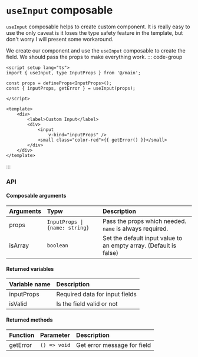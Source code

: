 # `useInput` composable
`useInput` composable helps to create custom component. It is really easy to use the only caveat is it loses the type safety feature in the template, but don't worry I will present some workaround.

We create our component and use the `useInput` composable to create the field. We should pass the props to make everything work.
::: code-group
```vue
<script setup lang="ts">
import { useInput, type InputProps } from '@/main';

const props = defineProps<InputProps>();
const { inputProps, getError } = useInput(props);

</script>

<template>
	<div>
		<label>Custom Input</label>
		<div>
			<input
				v-bind="inputProps" />
			<small class="color-red">{{ getError() }}</small>
		</div>
	</div>
</template>
```
:::
### API
#### Composable arguments
| Arguments      |      Typw      |        Description
| -------------  | :-------------------- | :-------------------- |
| props      | `InputProps \| {name: string}` | Pass the props which needed. `name` is always required. |
| isArray      | `boolean` | Set the default input value to an empty array. (Default is false) |


#### Returned variables
| Variable name  |        Description
| -------------  | :-------------------- |
| inputProps     | 	Required data for input fields  |
| isValid     | 	Is the field valid or not  |

#### Returned methods
| Function      |      Parameter      |        Description
| -------------  | :-------------------- | :-------------------- |
| getError      | `() => void` | Get error message for field |
